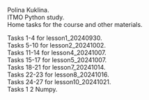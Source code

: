 Polina Kuklina. <br />
ITMO Python study. <br />
Home tasks for the course and other materials. <br />

Tasks 1-4 for lesson1_20240930. <br />
Tasks 5-10 for lesson2_20241002. <br />
Tasks 11-14 for lesson4_20241007. <br />
Tasks 15-17 for lesson5_20241007. <br />
Tasks 18-21 for lesson7_20241014. <br />
Tasks 22-23 for lesson8_20241016. <br />
Tasks 24-27 for lesson10_20241021. <br />
Tasks 1 2 Numpy. <br />